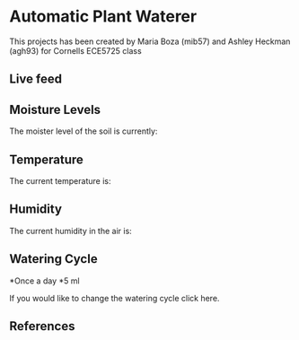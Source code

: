 # Automatic Plant Waterer

This projects has been created by Maria Boza (mib57) and Ashley Heckman (agh93) for Cornells ECE5725 class

## Live feed


## Moisture Levels 

The moister level of the soil is currently: 

## Temperature

The current temperature is: 

## Humidity 

The current humidity in the air is: 

## Watering Cycle

*Once a day 
*5 ml

If you would like to change the watering cycle click here.

## References

